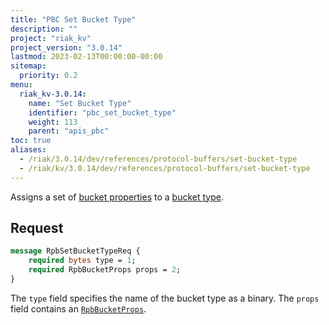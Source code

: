 ```yaml
---
title: "PBC Set Bucket Type"
description: ""
project: "riak_kv"
project_version: "3.0.14"
lastmod: 2023-02-13T00:00:00-00:00
sitemap:
  priority: 0.2
menu:
  riak_kv-3.0.14:
    name: "Set Bucket Type"
    identifier: "pbc_set_bucket_type"
    weight: 113
    parent: "apis_pbc"
toc: true
aliases:
  - /riak/3.0.14/dev/references/protocol-buffers/set-bucket-type
  - /riak/kv/3.0.14/dev/references/protocol-buffers/set-bucket-type
---
```


Assigns a set of [bucket properties]({{<baseurl>}}riak/kv/3.0.14/developing/api/protocol-buffers/set-bucket-props) to a
[bucket type]({{<baseurl>}}riak/kv/3.0.14/developing/usage/bucket-types).

## Request

```protobuf
message RpbSetBucketTypeReq {
    required bytes type = 1;
    required RpbBucketProps props = 2;
}
```

The `type` field specifies the name of the bucket type as a binary. The
`props` field contains an [`RpbBucketProps`]({{<baseurl>}}riak/kv/3.0.14/developing/api/protocol-buffers/get-bucket-props).

